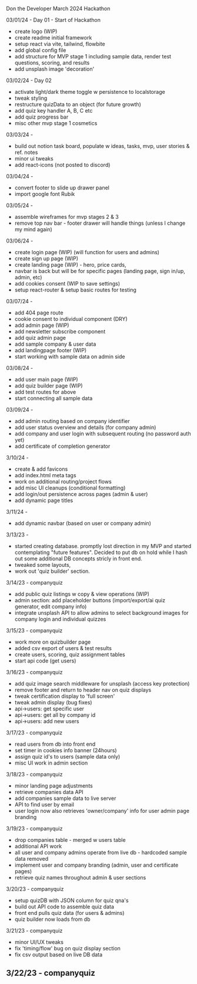 Don the Developer March 2024 Hackathon

03/01/24 - Day 01 - Start of Hackathon
- create logo (WIP)
- create readme initial framework
- setup react via vite, tailwind, flowbite
- add global config file
- add structure for MVP stage 1 including sample data, render test questions, scoring, and results
- add unsplash image 'decoration'

03/02/24 - Day 02
- activate light/dark theme toggle w persistence to localstorage
- tweak styling
- restructure quizData to an object (for future growth)
- add quiz key handler A, B, C etc
- add quiz progress bar
- misc other mvp stage 1 cosmetics

03/03/24 - 
- build out notion task board, populate w ideas, tasks, mvp, user stories & ref. notes
- minor ui tweaks
- add react-icons
(not posted to discord)

03/04/24 -
- convert footer to slide up drawer panel
- import google font Rubik

03/05/24 - 
- assemble wireframes for mvp stages 2 & 3
- remove top nav bar - footer drawer will handle things (unless I change my mind again)

03/06/24 -
- create login page (WIP) (will function for users and admins)
- create sign up page (WIP)
- create landing page (WIP) - hero, price cards, 
- navbar is back but will be for specific pages (landing page, sign in/up, admin, etc)
- add cookies consent (WIP to save settings)
- setup react-router & setup basic routes for testing

03/07/24 - 
- add 404 page route
- cookie consent to individual component (DRY)
- add admin page (WIP)
- add newsletter subscribe component
- add quiz admin page
- add sample company & user data
- add landingpage footer (WIP)
- start working with sample data on admin side

03/08/24 -
- add user main page (WIP)
- add quiz builder page (WIP)
- add test routes for above
- start connecting all sample data

03/09/24 - 
- add admin routing based on company identifier
- add user status overview and details (for company admin)
- add company and user login with subsequent routing (no password auth yet)
- add certificate of completion generator

3/10/24 -
- create & add favicons
- add index.html meta tags
- work on additional routing/project flows
- add misc UI cleanups (conditional formatting)
- add login/out persistence across pages (admin & user)
- add dynamic page titles

3/11/24 - 
- add dynamic navbar (based on user or company admin)

3/13/23 -
- started creating database.  promptly lost direction in my MVP and started contemplating "future features". Decided to put db on hold while I hash out some additional DB concepts stricly in front end.
- tweaked some layouts, 
- work out 'quiz builder' section. 

3/14/23 - companyquiz
- add public quiz listings w copy & view operations (WIP)
- admin section: add placeholder buttons (import/export/ai quiz generator, edit company info)
- integrate unsplash API to allow admins to select background images for company login and individual quizzes

3/15/23 - companyquiz
- work more on quizbuilder page
- added csv export of users & test results
- create users, scoring, quiz assignment tables
- start api code (get users)

3/16/23 - companyquiz
- add quiz image search middleware for unsplash (access key protection)
- remove footer and return to header nav on quiz displays
- tweak certification display to 'full screen'
- tweak admin display (bug fixes)
- api->users: get specific user
- api->users: get all by company id
- api->users: add new users

3/17/23 - companyquiz
- read users from db into front end
- set timer in cookies info banner (24hours)
- assign quiz id's to users (sample data only)
- misc UI work in admin section

3/18/23 - companyquiz
- minor landing page adjustments
- retrieve companies data API
- add companies sample data to live server
- API to find user by email
- user login now also retrieves 'owner/company' info for user admin page branding

3/19/23 - companyquiz
- drop companies table - merged w users table
- additional API work
- all user and company admins operate from live db - hardcoded sample data removed
- implement user and company branding (admin, user and certificate pages)
- retrieve quiz names throughout admin & user sections

3/20/23 - companyquiz
- setup quizDB with JSON column for quiz qna's
- build out API code to assemble quiz data
- front end pulls quiz data (for users & admins)
- quiz builder now loads from db

3/21/23 - companyquiz
- minor UI/UX tweaks
- fix 'timing/flow' bug on quiz display section
- fix csv output based on live DB data

3/22/23 - companyquiz
- 